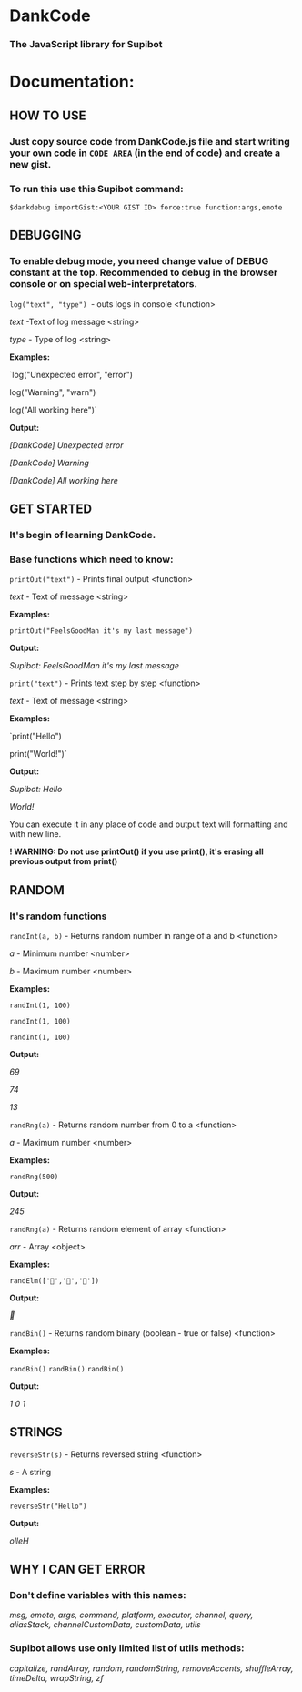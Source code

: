 # DankCode

### The JavaScript library for Supibot

# Documentation:

## HOW TO USE

### Just copy source code from DankCode.js file and start writing your own code in `CODE AREA` (in the end of code) and create a new gist.
### To run this use this Supibot command:

`$dankdebug importGist:<YOUR GIST ID> force:true function:args,emote`

## DEBUGGING

### To enable debug mode, you need change value of **DEBUG** constant at the top. Recommended to debug in the browser console or on special web-interpretators.



`log("text", "type") `- outs logs in console &lt;function&gt;

_text_ -Text of log message &lt;string&gt;

_type_ - Type of log &lt;string&gt;

**Examples:**

`log("Unexpected error", "error")

log("Warning", "warn")

log("All working here")`

**Output:**

_\[DankCode\] Unexpected error_

_\[DankCode\] Warning_

_\[DankCode\] All working here_



## GET STARTED

### It's begin of learning DankCode.

### Base functions which need to know:



`printOut("text")` - Prints final output &lt;function&gt;

_text_ - Text of message &lt;string&gt;

**Examples:**

`printOut("FeelsGoodMan it's my last message")`

**Output:**

_Supibot: FeelsGoodMan it's my last message_



`print("text")` - Prints text step by step &lt;function&gt;

_text_ - Text of message &lt;string&gt;

**Examples:**

`print("Hello")

print("World!")`

**Output:**

_Supibot: Hello_

_World!_

You can execute it in any place of code and output text will formatting and with new line.

**! WARNING: Do not use printOut() if you use print(), it's erasing all previous output from print()**



## RANDOM

### It's random functions

  

`randInt(a, b)` - Returns random number in range of a and b &lt;function&gt;

_a_ - Minimum number &lt;number&gt;

_b_ - Maximum number &lt;number&gt;

**Examples:**

`randInt(1, 100)`

`randInt(1, 100)`

`randInt(1, 100)`

**Output:**

_69_

_74_

_13_



`randRng(a)` - Returns random number from 0 to a &lt;function&gt;

_a_ - Maximum number &lt;number&gt;

**Examples:**

`randRng(500)`

**Output:**

_245_



`randRng(a)` - Returns random element of array &lt;function&gt;

_arr_ - Array &lt;object&gt;

**Examples:**

`randElm(['🍏','🍍','🥝'])`

**Output:**

_🍍_



`randBin()` - Returns random binary (boolean - true or false) &lt;function&gt;

**Examples:**

`randBin()`
`randBin()`
`randBin()`

**Output:**

_1_
_0_
_1_


## STRINGS



`reverseStr(s)` - Returns reversed string &lt;function&gt;

_s_ - A string

**Examples:**

`reverseStr("Hello")`

**Output:**

_olleH_



## WHY I CAN GET ERROR

### Don't define variables with this names:

_msg, emote, args, command, platform, executor, channel, query, aliasStack, channelCustomData, customData, utils_

### Supibot allows use only limited list of utils methods:

_capitalize, randArray, random, randomString, removeAccents, shuffleArray, timeDelta, wrapString, zf_
